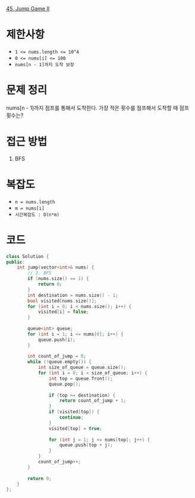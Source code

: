 [45. Jump Game II](https://leetcode.com/problems/jump-game-ii/)
# 제한사항
- `1 <= nums.length <= 10^4`
- `0 <= nums[i] <= 100`
- `nums[n - 1]까지 도착 보장`

# 문제 정리
nums[n - 1]까지 점프를 통해서 도착한다.
가장 적은 횟수를 점프해서 도착할 때 점프 횟수는?
# 접근 방법
1. BFS
# 복잡도
- `n = nums.length`
- `m = nums[i]`
- `시간복잡도 : O(n*m)`

# 코드
``` cpp
class Solution {  
public:  
    int jump(vector<int>& nums) {  
        // 2. BFS  
        if (nums.size() == 1) {  
            return 0;  
        }  
        int destination = nums.size() - 1;  
        bool visited[nums.size()];  
        for (int i = 0; i < nums.size(); i++) {  
            visited[i] = false;  
        }  
  
        queue<int> queue;  
        for (int i = 1; i <= nums[0]; i++) {  
            queue.push(i);  
        }  
  
        int count_of_jump = 0;  
        while (!queue.empty()) {  
            int size_of_queue = queue.size();  
            for (int i = 0; i < size_of_queue; i++) {  
                int top = queue.front();  
                queue.pop();  
  
                if (top >= destination) {  
                    return count_of_jump + 1;  
                }  
                if (visited[top]) {  
                    continue;  
                }  
                visited[top] = true;  
  
                for (int j = 1; j <= nums[top]; j++) {  
                    queue.push(top + j);  
                }  
            }  
            count_of_jump++;  
        }  
  
        return 0;  
    }  
};
```

